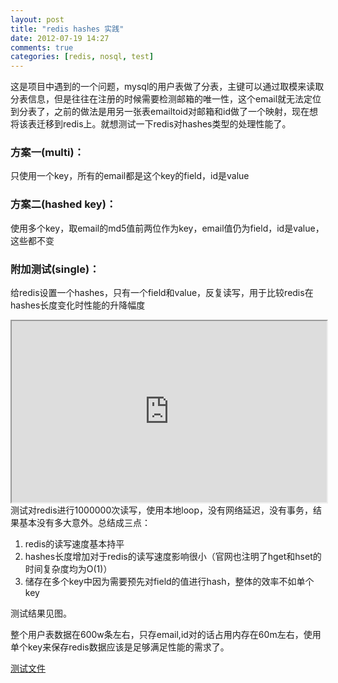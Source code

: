 ```yaml
---
layout: post
title: "redis hashes 实践"
date: 2012-07-19 14:27
comments: true
categories: [redis, nosql, test]
---
```

这是项目中遇到的一个问题，mysql的用户表做了分表，主键可以通过取模来读取分表信息，但是往往在注册的时候需要检测邮箱的唯一性，这个email就无法定位到分表了，之前的做法是用另一张表emailtoid对邮箱和id做了一个映射，现在想将该表迁移到redis上。就想测试一下redis对hashes类型的处理性能了。

### 方案一(multi)：
只使用一个key，所有的email都是这个key的field，id是value

### 方案二(hashed key)：
使用多个key，取email的md5值前两位作为key，email值仍为field，id是value，这些都不变

### 附加测试(single)：
给redis设置一个hashes，只有一个field和value，反复读写，用于比较redis在hashes长度变化时性能的升降幅度

<iframe id="highchart" src="http://sailxjx.github.com/demo/redis-hashes-test-chart.html" style="width: 100%; height: 290px;"></iframe>
测试对redis进行1000000次读写，使用本地loop，没有网络延迟，没有事务，结果基本没有多大意外。总结成三点：

1. redis的读写速度基本持平
2. hashes长度增加对于redis的读写速度影响很小（官网也注明了hget和hset的时间复杂度均为O(1)）
3. 储存在多个key中因为需要预先对field的值进行hash，整体的效率不如单个key

测试结果见图。

整个用户表数据在600w条左右，只存email,id对的话占用内存在60m左右，使用单个key来保存redis数据应该是足够满足性能的需求了。

[测试文件](/raw/redis_hash_test.php)